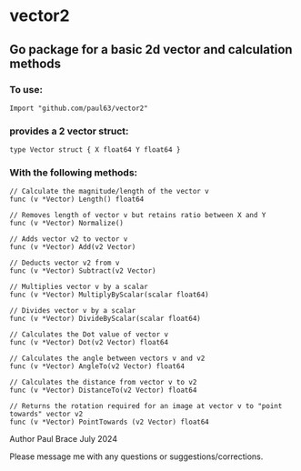 # vector2
## Go package for a basic 2d vector and calculation methods

### To use:

`Import "github.com/paul63/vector2"`

### provides a 2 vector struct:

`type Vector struct {
	X float64
	Y float64
}`

### With the following methods:

```
// Calculate the magnitude/length of the vector v
func (v *Vector) Length() float64

// Removes length of vector v but retains ratio between X and Y
func (v *Vector) Normalize()

// Adds vector v2 to vector v
func (v *Vector) Add(v2 Vector)

// Deducts vector v2 from v
func (v *Vector) Subtract(v2 Vector)

// Multiplies vector v by a scalar
func (v *Vector) MultiplyByScalar(scalar float64)

// Divides vector v by a scalar
func (v *Vector) DivideByScalar(scalar float64)

// Calculates the Dot value of vector v
func (v *Vector) Dot(v2 Vector) float64

// Calculates the angle between vectors v and v2
func (v *Vector) AngleTo(v2 Vector) float64

// Calculates the distance from vector v to v2
func (v *Vector) DistanceTo(v2 Vector) float64

// Returns the rotation required for an image at vector v to "point towards" vector v2
func (v *Vector) PointTowards (v2 Vector) float64
```

Author Paul Brace
July 2024

Please message me with any questions or suggestions/corrections.
